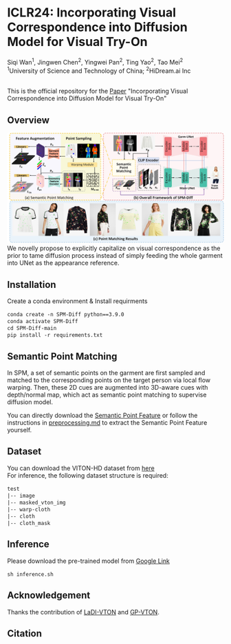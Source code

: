 <h1>ICLR24: Incorporating Visual Correspondence into Diffusion Model for Visual Try-On</h1>
<div>
    <a>Siqi Wan</a><sup>1</sup>,
    <a>Jingwen Chen</a><sup>2</sup>,
    <a>Yingwei Pan</a><sup>2</sup>,
    <a>Ting Yao</a><sup>2</sup>,
    <a>Tao Mei</a><sup>2</sup>
</div>
<div>
    <sup>1</sup>University of Science and Technology of China; <sup>2</sup>HiDream.ai Inc
</div>
</br>

This is the official repository for the 
[Paper](*) 
"Incorporating Visual Correspondence into Diffusion Model for Visual Try-On"

## Overview
![](image.jpg "Overview of our approach")
We novelly propose to explicitly capitalize
on visual correspondence as the prior to tame diffusion process instead of simply
feeding the whole garment into UNet as the appearance reference.

## Installation
Create a conda environment & Install requirments
```
conda create -n SPM-Diff python==3.9.0
conda activate SPM-Diff
cd SPM-Diff-main 
pip install -r requirements.txt
```
## Semantic Point Matching
In SPM, a set of semantic points on the garment are first sampled and matched to the
corresponding points on the target person via local flow warping. Then, these 2D cues are augmented
into 3D-aware cues with depth/normal map, which act as semantic point matching to supervise
diffusion model.

You can directly download the [Semantic Point Feature](*) or follow the instructions in [preprocessing.md](*) to extract the Semantic Point Feature yourself.

## Dataset
You can download the VITON-HD dataset from [here](https://github.com/xiezhy6/GP-VTON) <br>
For inference, the following dataset structure is required: <br>
```
test
|-- image
|-- masked_vton_img 
|-- warp-cloth
|-- cloth
|-- cloth_mask
```
## Inference
Please download the pre-trained model from [Google Link](*)
```
sh inference.sh
```
## Acknowledgement
Thanks the contribution of [LaDI-VTON](https://github.com/miccunifi/ladi-vton) and [GP-VTON](https://github.com/xiezhy6/GP-VTON).
## Citation


